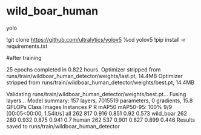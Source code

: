 # wild_boar_human
yolo

!git clone https://github.com/ultralytics/yolov5
%cd yolov5
!pip install -r requirements.txt


#after training

25 epochs completed in 0.822 hours.
Optimizer stripped from runs/train/wildboar_human_detector/weights/last.pt, 14.4MB
Optimizer stripped from runs/train/wildboar_human_detector/weights/best.pt, 14.4MB

Validating runs/train/wildboar_human_detector/weights/best.pt...
Fusing layers... 
Model summary: 157 layers, 7015519 parameters, 0 gradients, 15.8 GFLOPs
                 Class     Images  Instances          P          R      mAP50   mAP50-95: 100% 9/9 [00:05<00:00,  1.54it/s]
                   all        262        817      0.916      0.851       0.92      0.573
             wild_boar        262        280      0.932      0.875      0.941        0.7
                 human        262        537      0.901      0.827      0.899      0.446
Results saved to runs/train/wildboar_human_detector

